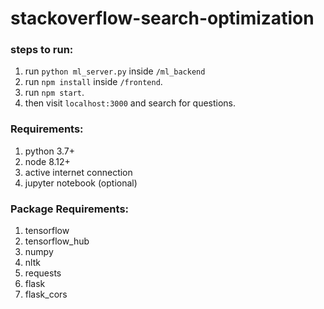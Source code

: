 # stackoverflow-search-optimization
### steps to run:
1. run `python ml_server.py` inside `/ml_backend`
2. run `npm install` inside `/frontend`. 
3. run `npm start`.
4. then visit `localhost:3000` and search for questions.
### Requirements:
1. python 3.7+
2. node 8.12+
3. active internet connection
4. jupyter notebook (optional) 
### Package Requirements:
1. tensorflow
2. tensorflow_hub
3. numpy
4. nltk
5. requests
6. flask
7. flask_cors